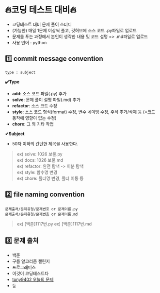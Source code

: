 # 🔥코딩 테스트 대비🔥
- 코딩테스트 대비 문제 풀이 스터디 
- (가능한) 매일 1문제 이상씩 풀고, 깃허브에 소스 코드 .py파일로 업로드
- 문제를 푸는 과정에서 본인이 생각한 내용 및 코드 설명 => .md파일로 업로드
- 사용 언어 : python


## 1️⃣ commit message convention
```
type : subject
```

**✔️Type**
- **add**: 소스 코드 파일(.py) 추가
- **solve**: 문제 풀이 설명 파일(.md) 추가
- **refactor**: 소스 코드 수정
- **style**: 소스 코드 형식(format) 수정, 변수 네이밍 수정, 주석 추가/삭제 등 (=코드 동작에 영향이 없는 수정)
- **chore**: 그 외 기타 작업


**✔Subject**
- 50자 이하의 간단한 제목을 사용한다.


> ex) solve: 1026 보물.py <br/>
> ex) docs: 1026 보물.md <br/>
> ex) refactor: 완전 탐색 -> 이분 탐색 <br/>
> ex) style: 함수명 변경 <br/>
> ex) chore: 폴더명 변경, 폴더 이동 등 <br/>




## 2️⃣ file naming convention
```
문제출처/문제유형/문제번호 or 문제이름.py
문제출처/문제유형/문제번호 or 문제이름.md
```

> ex) [백준]1117번.py
> ex) [백준]1117번.md
  
  
## 3️⃣ 문제 출처
- 백준
- 구름 알고리즘 챌린지
- 프로그래머스
- 이것이 코딩테스트다 
- [tony9402 오늘의 문제](https://github.com/tony9402/baekjoon/blob/main/picked.md)
- 등
